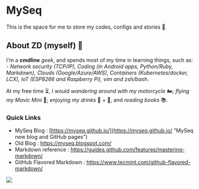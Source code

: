 # MySeq
This is the space for me to store my codes, configs and stories :speech_balloon:. 

## About ZD (myself) 💬
I'm a **cmdline** _geek_, and spends most of my time in learning things, such as: - *Network security (TCP/IP), Coding (in Android apps, Python/Ruby, Markdown), Clouds (Google/Azure/AWS), Containers (Kubernetes/docker, LCX), IoT (ESP8266 and Raspberry Pi), vim and zsh/bash*. 

At my free time :hourglass_flowing_sand:, I would *wandering around with my motorcycle* :motorcycle:; *flying my Mavic Mini* :helicopter:; *enjoying my drinks* :wine_glass: + :beers:, and *reading books* :books:. 

### Quick Links
 - MySeq Blog : [https://myseq.github.io/](https://myseq.github.io/ "MySeq new blog and GitHub pages")
 - Old Blog : https://myseq.blogspot.com/
 - Markdown reference : https://guides.github.com/features/mastering-markdown/
 - GitHub Flavored Markdown : https://www.tecmint.com/github-flavored-markdown/

![](https://komarev.com/ghpvc/?username=myseq&color=7FFF00)

<!--
 - Fun on Markdown : [Those funny Funguloids!](https://sourceforge.net/p/funguloids/bugs/markdown_syntax "Those Funny Funguloids!") 
-->

<!--
**myseq/myseq** is a ✨ _special_ ✨ repository because its `README.md` (this file) appears on your GitHub profile.

### Hi there 👋

Here are some ideas to get you started:

- 🔭 I’m currently working on ...
- 🌱 I’m currently learning ...
- 👯 I’m looking to collaborate on ...
- 🤔 I’m looking for help with ...
- 💬 Ask me about ...
- 📫 How to reach me: ...
- 😄 Pronouns: ...
- ⚡ Fun fact: ...
-->
